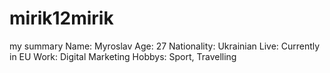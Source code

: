 # mirik12mirik
my summary
Name: Myroslav
Age: 27
Nationality: Ukrainian 
Live: Currently in EU 
Work: Digital Marketing
Hobbys: Sport, Travelling
